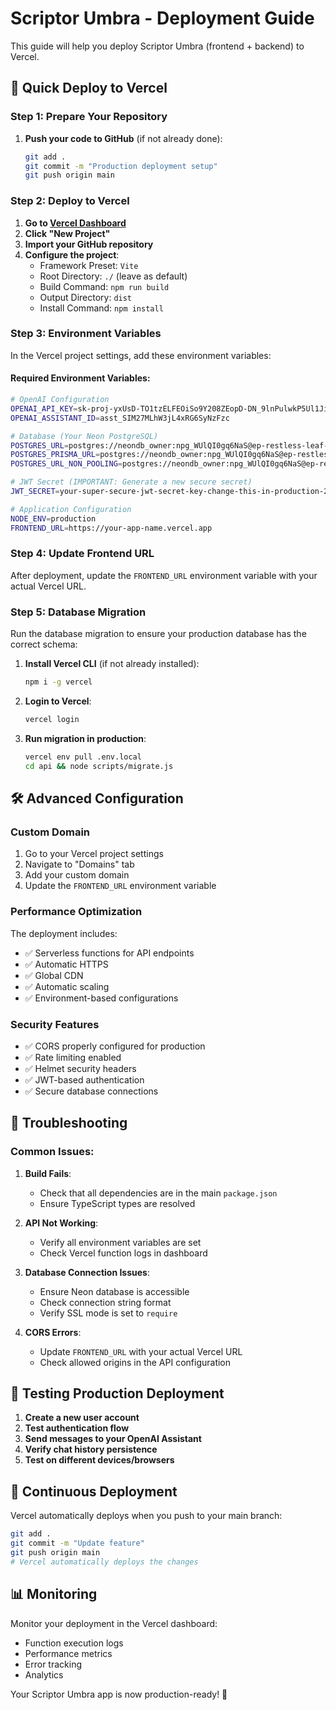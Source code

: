# Scriptor Umbra - Deployment Guide

This guide will help you deploy Scriptor Umbra (frontend + backend) to Vercel.

## 🚀 Quick Deploy to Vercel

### Step 1: Prepare Your Repository

1. **Push your code to GitHub** (if not already done):
   ```bash
   git add .
   git commit -m "Production deployment setup"
   git push origin main
   ```

### Step 2: Deploy to Vercel

1. **Go to [Vercel Dashboard](https://vercel.com/dashboard)**
2. **Click "New Project"**
3. **Import your GitHub repository**
4. **Configure the project**:
   - Framework Preset: `Vite`
   - Root Directory: `./` (leave as default)
   - Build Command: `npm run build`
   - Output Directory: `dist`
   - Install Command: `npm install`

### Step 3: Environment Variables

In the Vercel project settings, add these environment variables:

#### Required Environment Variables:

```bash
# OpenAI Configuration
OPENAI_API_KEY=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
OPENAI_ASSISTANT_ID=asst_SIM27MLhW3jL4xRG6SyNzFzc

# Database (Your Neon PostgreSQL)
POSTGRES_URL=postgres://neondb_owner:npg_WUlQI0gq6NaS@ep-restless-leaf-a5wgallm-pooler.us-east-2.aws.neon.tech/neondb?sslmode=require
POSTGRES_PRISMA_URL=postgres://neondb_owner:npg_WUlQI0gq6NaS@ep-restless-leaf-a5wgallm-pooler.us-east-2.aws.neon.tech/neondb?connect_timeout=15&sslmode=require
POSTGRES_URL_NON_POOLING=postgres://neondb_owner:npg_WUlQI0gq6NaS@ep-restless-leaf-a5wgallm.us-east-2.aws.neon.tech/neondb?sslmode=require

# JWT Secret (IMPORTANT: Generate a new secure secret)
JWT_SECRET=your-super-secure-jwt-secret-key-change-this-in-production-2024-vercel

# Application Configuration
NODE_ENV=production
FRONTEND_URL=https://your-app-name.vercel.app
```

### Step 4: Update Frontend URL

After deployment, update the `FRONTEND_URL` environment variable with your actual Vercel URL.

### Step 5: Database Migration

Run the database migration to ensure your production database has the correct schema:

1. **Install Vercel CLI** (if not already installed):

   ```bash
   npm i -g vercel
   ```

2. **Login to Vercel**:

   ```bash
   vercel login
   ```

3. **Run migration in production**:
   ```bash
   vercel env pull .env.local
   cd api && node scripts/migrate.js
   ```

## 🛠️ Advanced Configuration

### Custom Domain

1. Go to your Vercel project settings
2. Navigate to "Domains" tab
3. Add your custom domain
4. Update the `FRONTEND_URL` environment variable

### Performance Optimization

The deployment includes:

- ✅ Serverless functions for API endpoints
- ✅ Automatic HTTPS
- ✅ Global CDN
- ✅ Automatic scaling
- ✅ Environment-based configurations

### Security Features

- ✅ CORS properly configured for production
- ✅ Rate limiting enabled
- ✅ Helmet security headers
- ✅ JWT-based authentication
- ✅ Secure database connections

## 🔧 Troubleshooting

### Common Issues:

1. **Build Fails**:

   - Check that all dependencies are in the main `package.json`
   - Ensure TypeScript types are resolved

2. **API Not Working**:

   - Verify all environment variables are set
   - Check Vercel function logs in dashboard

3. **Database Connection Issues**:

   - Ensure Neon database is accessible
   - Check connection string format
   - Verify SSL mode is set to `require`

4. **CORS Errors**:
   - Update `FRONTEND_URL` with your actual Vercel URL
   - Check allowed origins in the API configuration

## 📱 Testing Production Deployment

1. **Create a new user account**
2. **Test authentication flow**
3. **Send messages to your OpenAI Assistant**
4. **Verify chat history persistence**
5. **Test on different devices/browsers**

## 🔄 Continuous Deployment

Vercel automatically deploys when you push to your main branch:

```bash
git add .
git commit -m "Update feature"
git push origin main
# Vercel automatically deploys the changes
```

## 📊 Monitoring

Monitor your deployment in the Vercel dashboard:

- Function execution logs
- Performance metrics
- Error tracking
- Analytics

Your Scriptor Umbra app is now production-ready! 🎉
